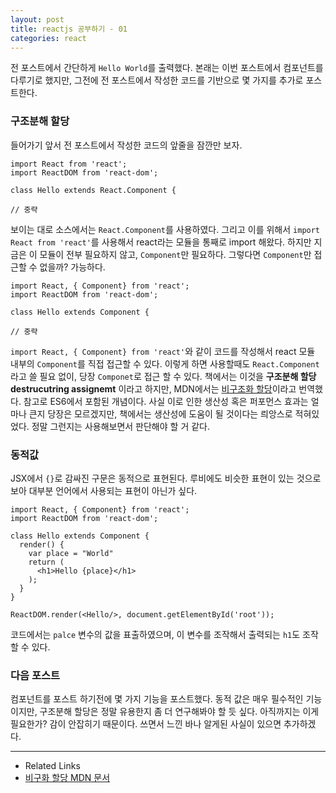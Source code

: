 ```yaml
---
layout: post
title: reactjs 공부하기 - 01
categories: react
---
```


전 포스트에서 간단하게 `Hello World`를 출력했다. 본래는 이번 포스트에서 컴포넌트를 다루기로 했지만, 그전에 전 포스트에서 작성한 코드를 기반으로 몇 가지를 추가로 포스트한다.

### 구조분해 할당

들어가기 앞서 전 포스트에서 작성한 코드의 앞줄을 잠깐만 보자.

```
import React from 'react';
import ReactDOM from 'react-dom';

class Hello extends React.Component {
  
// 중략
```

보이는 대로 소스에서는 `React.Component`를 사용하였다. 그리고 이를 위해서 `import React from 'react'`를 사용해서 react라는 모듈을 통째로 import 해왔다. 하지만 지금은 이 모듈이 전부 필요하지 않고, `Component`만 필요하다. 그렇다면 `Component`만 접근할 수 없을까? 가능하다.

```
import React, { Component} from 'react';
import ReactDOM from 'react-dom';

class Hello extends Component {

// 중략
```

`import React, { Component} from 'react'`와 같이 코드를 작성해서 react 모듈 내부의 `Component`를 직접 접근할 수 있다. 이렇게 하면 사용할때도 `React.Component`라고 쓸 필요 없이, 당장 `Componet`로 접근 할 수 있다. 책에서는 이것을 **구조분해 할당 destrucutring assignemt** 이라고 하지만, MDN에서는 [비구조화 할당](https://developer.mozilla.org/ko/docs/Web/JavaScript/Reference/Operators/Destructuring_assignment)이라고 번역했다. 참고로 ES6에서 포함된 개념이다. 사실 이로 인한 생산성 혹은 퍼포먼스 효과는 얼마나 큰지 당장은 모르겠지만, 책에서는 생산성에 도움이 될 것이다는 릐앙스로 적혀있었다. 정말 그런지는 사용해보면서 판단해야 할 거 같다.

### 동적값

JSX에서 `{}`로 감싸진 구문은 동적으로 표현된다. 루비에도 비슷한 표현이 있는 것으로 보아 대부분 언어에서 사용되는 표현이 아닌가 싶다.

```
import React, { Component} from 'react';
import ReactDOM from 'react-dom';

class Hello extends Component {
  render() {
    var place = "World"
    return (
      <h1>Hello {place}</h1>
    );
  }
}

ReactDOM.render(<Hello/>, document.getElementById('root'));
```

코드에서는 `palce` 변수의 값을 표출하였으며, 이 변수를 조작해서 출력되는 `h1`도 조작 할 수 있다.

### 다음 포스트

컴포넌트를 포스트 하기전에 몇 가지 기능을 포스트했다. 동적 값은 매우 필수적인 기능이지만, 구조분해 할당은 정말 유용한지 좀 더 연구해봐야 할 듯 싶다. 아직까지는 이게 필요한가? 감이 안잡히기 때문이다. 쓰면서 느낀 바나 알게된 사실이 있으면 추가하겠다.

---
* Related Links
 * [비구화 할당 MDN 문서](https://developer.mozilla.org/ko/docs/Web/JavaScript/Reference/Operators/Destructuring_assignment)
